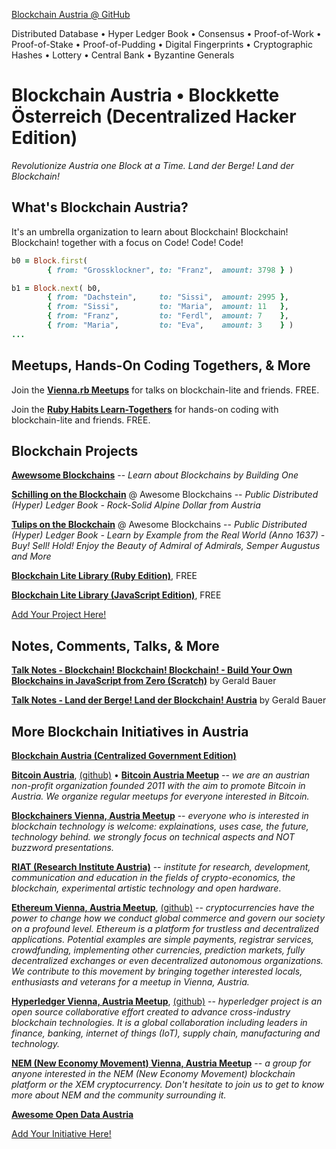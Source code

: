 
[Blockchain Austria @ GitHub](https://github.com/blockchainaustria)


Distributed Database •
Hyper Ledger Book •
Consensus • Proof-of-Work • Proof-of-Stake • Proof-of-Pudding •
Digital Fingerprints • Cryptographic Hashes •
Lottery • Central Bank •
Byzantine Generals


# Blockchain Austria • Blockkette Österreich (Decentralized Hacker Edition)

_Revolutionize Austria one Block at a Time. Land der Berge! Land der Blockchain!_


## What's Blockchain Austria?

It's an umbrella organization to learn about Blockchain! Blockchain! Blockchain! together with a focus on Code! Code! Code!

```ruby
b0 = Block.first(
        { from: "Grossklockner", to: "Franz",  amount: 3798 } )

b1 = Block.next( b0,
        { from: "Dachstein",     to: "Sissi",  amount: 2995 },
        { from: "Sissi",         to: "Maria",  amount: 11   },
        { from: "Franz",         to: "Ferdl",  amount: 7    },
        { from: "Maria",         to: "Eva",    amount: 3    } )
...
```

## Meetups, Hands-On Coding Togethers, & More


Join the [**Vienna.rb Meetups**](https://meetup.com/vienna-rb) for talks on blockchain-lite and friends. FREE.

Join the [**Ruby Habits Learn-Togethers**](http://rubyhabits.github.io) for hands-on coding with blockchain-lite and friends. FREE. 



## Blockchain Projects


[**Awewsome Blockchains**](https://github.com/openblockchains/awesome-blockchains) -- 
_Learn about Blockchains by Building One_

[**Schilling on the Blockchain**](https://github.com/openblockchains/schilling) @ Awesome Blockchains -- 
_Public Distributed (Hyper) Ledger Book - Rock-Solid Alpine Dollar from Austria_

[**Tulips on the Blockchain**](https://github.com/openblockchains/tulips) @ Awesome Blockchains --
_Public Distributed (Hyper) Ledger Book - Learn by Example from the Real World (Anno 1637) - 
Buy! Sell! Hold! Enjoy the Beauty of Admiral of Admirals, Semper Augustus and More_

[**Blockchain Lite Library (Ruby Edition)**](https://github.com/openblockchains/blockchain.lite.rb), FREE

[**Blockchain Lite Library (JavaScript Edition)**](https://github.com/openblockchains/blockchain.lite.js), FREE


[Add Your Project Here!](https://github.com/blockchainaustria/blockchainaustria.github.io/blob/master/README.md)



## Notes, Comments, Talks, & More

[**Talk Notes - Blockchain! Blockchain! Blockchain! - Build Your Own Blockchains in JavaScript from Zero (Scratch)**](https://github.com/geraldb/talks/blob/master/blockchain.md) 
by Gerald Bauer

[**Talk Notes - Land der Berge! Land der Blockchain! Austria**](https://github.com/geraldb/talks/blob/master/blockchain_austria.md)
by Gerald Bauer




## More Blockchain Initiatives in Austria

[**Blockchain Austria (Centralized Government Edition)**](https://www.blockchain-austria.gv.at)

[**Bitcoin Austria**](https://bitcoin-austria.at), 
[(github)](https://github.com/bitcoinaustria) •
[**Bitcoin Austria Meetup**](https://meetup.com/Bitcoin-Austria) -- 
_we are an austrian non-profit organization founded 2011
with the aim to promote Bitcoin in Austria. We organize regular meetups for everyone interested in Bitcoin._


[**Blockchainers Vienna, Austria Meetup**](https://meetup.com/blockchainers-vienna) --
_everyone who is interested in blockchain technology is welcome: explainations, uses case, the future, technology behind. 
we strongly focus on technical aspects and NOT buzzword presentations._

[**RIAT (Research Institute Austria)**](https://riat.ac.at) -- 
_institute for research, development, communication and education in the fields of crypto-economics, the blockchain, experimental artistic technology and open hardware_.


[**Ethereum Vienna, Austria Meetup**](https://meetup.com/Ethereum-Vienna),
[(github)](https://github.com/ethereum-vienna-meetup) --
_cryptocurrencies have the power to change how we conduct global commerce and govern our society on a profound level. 
Ethereum is a platform for trustless and decentralized applications. 
Potential examples are simple payments, registrar services, crowdfunding, implementing other currencies, prediction markets, fully decentralized exchanges or even decentralized autonomous organizations.
We contribute to this movement by bringing together interested locals, enthusiasts and veterans for a meetup in Vienna, Austria._

[**Hyperledger Vienna, Austria Meetup**](https://meetup.com/Hyperledger-Vienna),
[(github)](https://github.com/HyperledgerVienna) --
_hyperledger project is an open source collaborative effort created to advance cross-industry blockchain technologies. 
It is a global collaboration including leaders in finance, banking, internet of things (IoT), supply chain, manufacturing and technology._


[**NEM (New Economy Movement) Vienna, Austria Meetup**](https://meetup.com/NEM-Vienna) -- 
_a group for anyone interested in the NEM (New Economy Movement) blockchain platform or the XEM cryptocurrency. Don't hesitate to join us to get to know more about NEM and the community surrounding it._


[**Awesome Open Data Austria**](https://github.com/planetopendata/awesome-austria) 

[Add Your Initiative Here!](https://github.com/blockchainaustria/blockchainaustria.github.io/blob/master/README.md)

